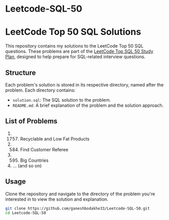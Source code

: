 # Leetcode-SQL-50

# LeetCode Top 50 SQL Solutions

This repository contains my solutions to the LeetCode Top 50 SQL questions. These problems are part of the [LeetCode Top SQL 50 Study Plan](https://leetcode.com/studyplan/top-sql-50/), designed to help prepare for SQL-related interview questions.

## Structure

Each problem's solution is stored in its respective directory, named after the problem. Each directory contains:
- `solution.sql`: The SQL solution to the problem.
- `README.md`: A brief explanation of the problem and the solution approach.

## List of Problems

1. 1757. Recyclable and Low Fat Products
2. 584. Find Customer Referee
3. 595. Big Countries
4. ... (and so on)

## Usage

Clone the repository and navigate to the directory of the problem you're interested in to view the solution and explanation.

```bash
git clone https://github.com/ganeshbodakhe33/Leetcode-SQL-50.git
cd Leetcode-SQL-50
